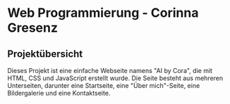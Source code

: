 # Web Programmierung - Corinna Gresenz

## Projektübersicht

Dieses Projekt ist eine einfache Webseite namens "AI by Cora", die mit HTML, CSS und JavaScript erstellt wurde. Die Seite besteht aus mehreren Unterseiten, darunter eine Startseite, eine "Über mich"-Seite, eine Bildergalerie und eine Kontaktseite.
